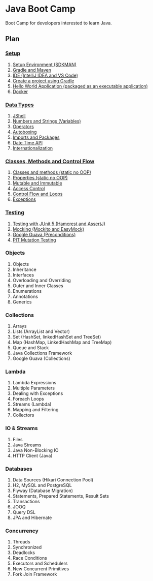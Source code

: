 # Java Boot Camp

Boot Camp for developers interested to learn Java.

## Plan

### [Setup](01%20-%20Setup.md)

1. [Setup Environment (SDKMAN)](01%20-%20Setup.md#setup-environment-sdkman)
1. [Gradle and Maven](01%20-%20Setup.md#gradle-and-maven)
1. [IDE (IntelliJ IDEA and VS Code)](01%20-%20Setup.md#ide-intellij-idea-and-vs-code)
1. [Create a project using Gradle](01%20-%20Setup.md#create-a-project-using-gradle)
1. [Hello World Application (packaged as an executable application)](01%20-%20Setup.md#hello-world-application-packaged-as-an-executable-application)
1. [Docker](01%20-%20Setup.md#docker)

### [Data Types](02%20-%20Data%20Types.md)

1. [JShell](02%20-%20Data%20Types.md#jshell)
1. [Numbers and Strings (Variables)](02%20-%20Data%20Types.md#numbers-and-strings-variables)
1. [Operators](02%20-%20Data%20Types.md#operators)
1. [Autoboxing](02%20-%20Data%20Types.md#autoboxing)
1. [Imports and Packages](02%20-%20Data%20Types.md#imports-and-packages)
1. [Date Time API](02%20-%20Data%20Types.md#date-time-api)
1. [Internationalization](02%20-%20Data%20Types.md#internationalization)

### [Classes, Methods and Control Flow](03%20-%20Classes%2C%20Methods%20and%20Control%20Flow.md)

1. [Classes and methods (static no OOP)](03%20-%20Classes%2C%20Methods%20and%20Control%20Flow.md#classes-and-methods-static-no-oop)
1. [Properties (static no OOP)](03%20-%20Classes%2C%20Methods%20and%20Control%20Flow.md#properties-static-no-oop)
1. [Mutable and Immutable](03%20-%20Classes%2C%20Methods%20and%20Control%20Flow.md#mutable-and-immutable)
1. [Access Control](03%20-%20Classes%2C%20Methods%20and%20Control%20Flow.md#access-control)
1. [Control Flow and Loops](03%20-%20Classes%2C%20Methods%20and%20Control%20Flow.md#control-flow-and-loops)
1. [Exceptions](03%20-%20Classes%2C%20Methods%20and%20Control%20Flow.md#exceptions)

### [Testing](04%20-%20Testing.md)

1. [Testing with JUnit 5 (Hamcrest and AssertJ)](04%20-%20Testing.md#testing-with-junit-5-hamcrest-and-assertj)
1. [Mocking (Mockito and EasyMock)](04%20-%20Testing.md#mocking-mockito-and-easymock)
1. [Google Guava (Preconditions)](04%20-%20Testing.md#google-guava-preconditions)
1. [PIT Mutation Testing](04%20-%20Testing.md#pit-mutation-testing)

### Objects

1. Objects
1. Inheritance
1. Interfaces
1. Overloading and Overriding
1. Outer and Inner Classes
1. Enumerations
1. Annotations
1. Generics

### Collections

1. Arrays
1. Lists (ArrayList and Vector)
1. Set (HashSet, linkedHashSet and TreeSet)
1. Map (HashMap, LinkedHashMap and TreeMap)
1. Queue and Stack
1. Java Collections Framework
1. Google Guava (Collections)

### Lambda

1. Lambda Expressions
1. Multiple Parameters
1. Dealing with Exceptions
1. Foreach Loops
1. Streams (Lambda)
1. Mapping and Filtering
1. Collectors

### IO & Streams

1. Files
1. Java Streams
1. Java Non-Blocking IO
1. HTTP Client (Java)

### Databases

1. Data Sources (Hikari Connection Pool)
1. H2, MySQL and PostgreSQL
1. Flyway (Database Migration)
1. Statements, Prepared Statements, Result Sets
1. Transactions
1. JOOQ
1. Query DSL
1. JPA and Hibernate

### Concurrency

1. Threads
1. Synchronized
1. Deadlocks
1. Race Conditions
1. Executors and Schedulers
1. New Concurrent Primitives
1. Fork Join Framework
